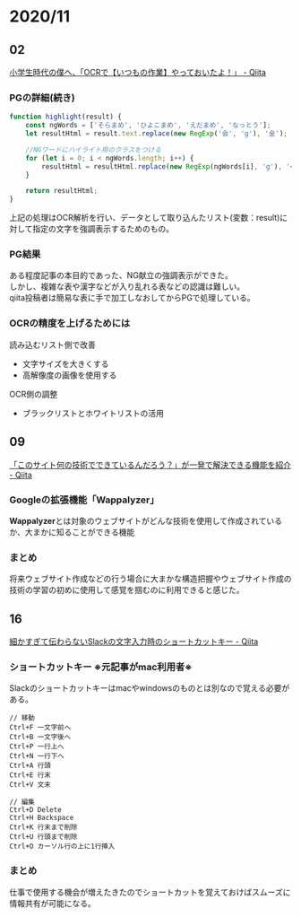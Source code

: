 # 2020/11

## 02
[小学生時代の僕へ、「OCRで【いつもの作業】やっておいたよ！」 \- Qiita](https://qiita.com/sasao3/items/307c40c6b8f3aecc3e7c)

### PGの詳細(続き)
```js
function highlight(result) {
    const ngWords = ['そらまめ', 'ひよこまめ', 'えだまめ', 'なっとう'];
    let resultHtml = result.text.replace(new RegExp('会', 'g'), '金'); //「金」を「会」と誤認してしまうため置き換える

    //NGワードにハイライト用のクラスをつける
    for (let i = 0; i < ngWords.length; i++) {
        resultHtml = resultHtml.replace(new RegExp(ngWords[i], 'g'), '<span class="highlight">' + ngWords[i] + '</span>');
    }

    return resultHtml;
}
```
上記の処理はOCR解析を行い、データとして取り込んたリスト(変数：result)に対して指定の文字を強調表示するためのもの。

### PG結果
ある程度記事の本目的であった、NG献立の強調表示ができた。  
しかし、複雑な表や漢字などが入り乱れる表などの認識は難しい。  
qiita投稿者は簡易な表に手で加工しなおしてからPGで処理している。



### OCRの精度を上げるためには

読み込むリスト側で改善

* 文字サイズを大きくする
* 高解像度の画像を使用する

OCR側の調整

* ブラックリストとホワイトリストの活用

## 09
[「このサイト何の技術でできているんだろう？」が一発で解決できる機能を紹介 \- Qiita](https://qiita.com/TeppeiMimachi/items/d421ffce13fb67ab9bbf)

### Googleの拡張機能「Wappalyzer」
**Wappalyzer**とは対象のウェブサイトがどんな技術を使用して作成されているか、大まかに知ることができる機能

### まとめ
将来ウェブサイト作成などの行う場合に大まかな構造把握やウェブサイト作成の技術の学習の初めに使用して感覚を掴むのに利用できると感じた。

## 16
[細かすぎて伝わらないSlackの文字入力時のショートカットキー \- Qiita](https://qiita.com/hummer/items/37e3b11b2574c9fe2758)

### ショートカットキー ※元記事がmac利用者※

Slackのショートカットキーはmacやwindowsのものとは別なので覚える必要がある。

```
// 移動
Ctrl+F 一文字前へ
Ctrl+B 一文字後へ
Ctrl+P 一行上へ
Ctrl+N 一行下へ
Ctrl+A 行頭
Ctrl+E 行末
Ctrl+V 文末
```
```
// 編集
Ctrl+D Delete
Ctrl+H Backspace
Ctrl+K 行末まで削除
Ctrl+U 行頭まで削除
Ctrl+O カーソル行の上に1行挿入
```

### まとめ 
仕事で使用する機会が増えたきたのでショートカットを覚えておけばスムーズに情報共有が可能になる。